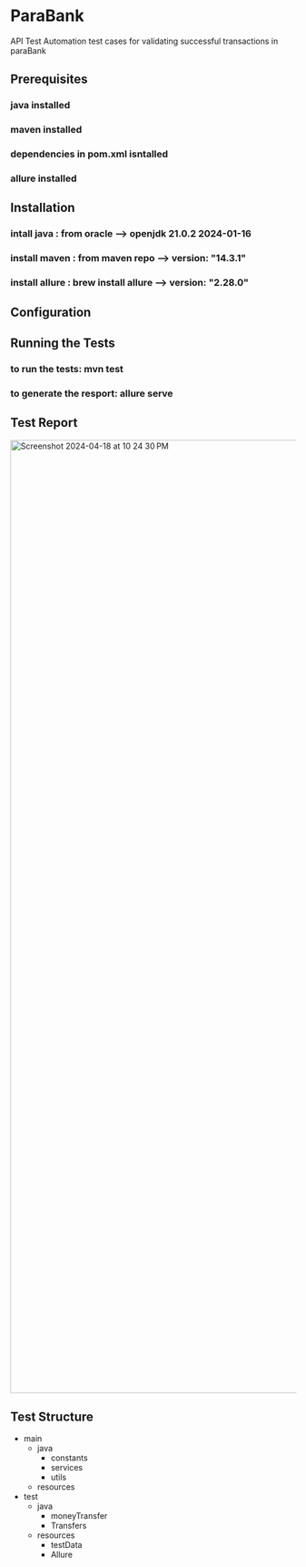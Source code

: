 # ParaBank
API Test Automation test cases for validating successful transactions in paraBank

## Prerequisites
 ### java installed
 ### maven installed
 ### dependencies in pom.xml isntalled 
 ### allure installed

## Installation 
 ### intall java    : from oracle --> openjdk 21.0.2 2024-01-16
 ### install maven  : from maven repo  --> version: "14.3.1"
 ### install allure : brew install allure --> version: "2.28.0"

## Configuration


## Running the Tests
### to run the tests: mvn test 
### to generate the resport: allure serve 

## Test Report
<img width="1676" alt="Screenshot 2024-04-18 at 10 24 30 PM" src="https://github.com/HagarAbdelwahab/ParaBank/assets/40496950/e24d0119-55e0-47e2-9dc9-bae5e2bd32ed">


## Test Structure
 - main
    - java
      - constants
      - services
      - utils
    - resources
 - test
    - java
       - moneyTransfer
       - Transfers
    - resources
      - testData
      - Allure

